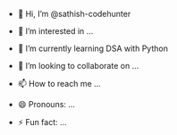 - 👋 Hi, I’m @sathish-codehunter 

- 👀 I’m interested in ...
- 🌱 I’m currently learning DSA with Python
- 💞️ I’m looking to collaborate on ...

- 📫 How to reach me ... 
- 😄 Pronouns: ...
- ⚡ Fun fact: ...


<!---
sathish-codehunter/sathish-codehunter is a ✨ special ✨ repository because its `README.md` (this file) appears on your GitHub profile.
You can click the Preview link to take a look at your changes.
--->
